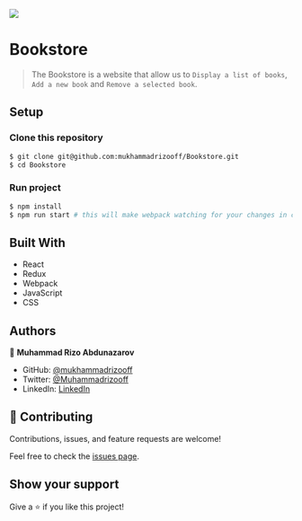 ![](https://img.shields.io/badge/Microverse-blueviolet)
# Bookstore
> The Bookstore is a website that allow us to `Display a list of books`, `Add a new book` and `Remove a selected book`.

## Setup

### Clone this repository

```bash
$ git clone git@github.com:mukhammadrizooff/Bookstore.git
$ cd Bookstore
```

### Run project

```bash
$ npm install
$ npm run start # this will make webpack watching for your changes in code
```

## Built With

- React
- Redux
- Webpack
- JavaScript
- CSS

## Authors

👤 **Muhammad Rizo Abdunazarov**

- GitHub: [@mukhammadrizooff](https://github.com/mukhammadrizooff)
- Twitter: [@Muhammadrizooff](https://twitter.com/Muhammadrizooff)
- LinkedIn: [LinkedIn](https://www.linkedin.com/in/mukhammadrizooff/)

## 🤝 Contributing

Contributions, issues, and feature requests are welcome!

Feel free to check the [issues page](https://github.com/mukhammadrizooff/Bookstore/issues).

## Show your support

Give a ⭐️ if you like this project!